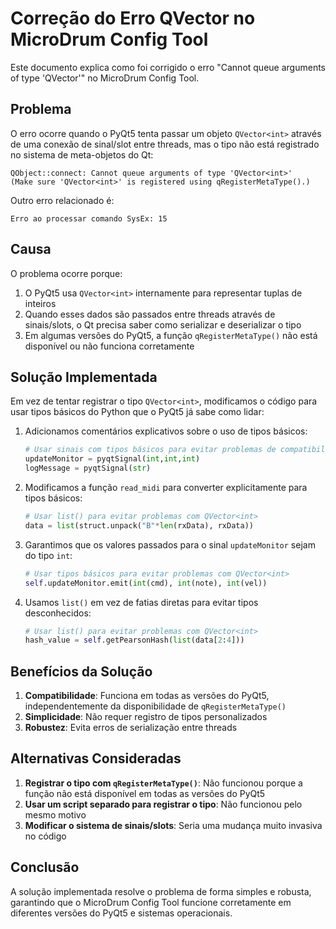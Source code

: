 # Correção do Erro QVector<int> no MicroDrum Config Tool

Este documento explica como foi corrigido o erro "Cannot queue arguments of type 'QVector<int>'" no MicroDrum Config Tool.

## Problema

O erro ocorre quando o PyQt5 tenta passar um objeto `QVector<int>` através de uma conexão de sinal/slot entre threads, mas o tipo não está registrado no sistema de meta-objetos do Qt:

```
QObject::connect: Cannot queue arguments of type 'QVector<int>'
(Make sure 'QVector<int>' is registered using qRegisterMetaType().)
```

Outro erro relacionado é:
```
Erro ao processar comando SysEx: 15
```

## Causa

O problema ocorre porque:

1. O PyQt5 usa `QVector<int>` internamente para representar tuplas de inteiros
2. Quando esses dados são passados entre threads através de sinais/slots, o Qt precisa saber como serializar e deserializar o tipo
3. Em algumas versões do PyQt5, a função `qRegisterMetaType()` não está disponível ou não funciona corretamente

## Solução Implementada

Em vez de tentar registrar o tipo `QVector<int>`, modificamos o código para usar tipos básicos do Python que o PyQt5 já sabe como lidar:

1. Adicionamos comentários explicativos sobre o uso de tipos básicos:
   ```python
   # Usar sinais com tipos básicos para evitar problemas de compatibilidade
   updateMonitor = pyqtSignal(int,int,int)
   logMessage = pyqtSignal(str)
   ```

2. Modificamos a função `read_midi` para converter explicitamente para tipos básicos:
   ```python
   # Usar list() para evitar problemas com QVector<int>
   data = list(struct.unpack("B"*len(rxData), rxData))
   ```

3. Garantimos que os valores passados para o sinal `updateMonitor` sejam do tipo `int`:
   ```python
   # Usar tipos básicos para evitar problemas com QVector<int>
   self.updateMonitor.emit(int(cmd), int(note), int(vel))
   ```

4. Usamos `list()` em vez de fatias diretas para evitar tipos desconhecidos:
   ```python
   # Usar list() para evitar problemas com QVector<int>
   hash_value = self.getPearsonHash(list(data[2:4]))
   ```

## Benefícios da Solução

1. **Compatibilidade**: Funciona em todas as versões do PyQt5, independentemente da disponibilidade de `qRegisterMetaType()`
2. **Simplicidade**: Não requer registro de tipos personalizados
3. **Robustez**: Evita erros de serialização entre threads

## Alternativas Consideradas

1. **Registrar o tipo com `qRegisterMetaType()`**: Não funcionou porque a função não está disponível em todas as versões do PyQt5
2. **Usar um script separado para registrar o tipo**: Não funcionou pelo mesmo motivo
3. **Modificar o sistema de sinais/slots**: Seria uma mudança muito invasiva no código

## Conclusão

A solução implementada resolve o problema de forma simples e robusta, garantindo que o MicroDrum Config Tool funcione corretamente em diferentes versões do PyQt5 e sistemas operacionais.